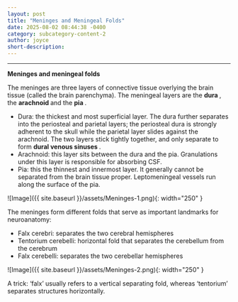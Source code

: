 ```yaml
---
layout: post
title: "Meninges and Meningeal Folds"
date: 2025-08-02 08:44:38 -0400
category: subcategory-content-2
author: joyce
short-description: 
---
```


-----
<b> Meninges and meningeal folds </b>

The meninges are three layers of connective tissue overlying the brain tissue (called the brain parenchyma). The meningeal layers are the <b> dura </b>, the <b> arachnoid </b> and the <b> pia </b>.
-	Dura: the thickest and most superficial layer. The dura further separates into the periosteal and parietal layers; the periosteal dura is strongly adherent to the skull while the parietal layer slides against the arachnoid. The two layers stick tightly together, and only separate to form <b> dural venous sinuses </b>. 
-	Arachnoid: this layer sits between the dura and the pia. Granulations under this layer is responsible for absorbing CSF.
-	Pia: this the thinnest and innermost layer. It generally cannot be separated from the brain tissue proper. Leptomeningeal vessels run along the surface of the pia.

![Image]({{ site.baseurl }}/assets/Meninges-1.png){: width="250" }

The meninges form different folds that serve as important landmarks for neuroanatomy:
-	Falx cerebri: separates the two cerebral hemispheres
-	Tentorium cerebelli: horizontal fold that separates the cerebellum from the cerebrum
-	Falx cerebelli: separates the two cerebellar hemispheres
  
![Image]({{ site.baseurl }}/assets/Meninges-2.png){: width="250" }

A trick: ‘falx’ usually refers to a vertical separating fold, whereas ‘tentorium’ separates structures horizontally.
